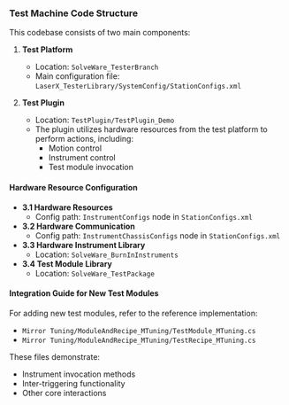 ### **Test Machine Code Structure**  
This codebase consists of two main components:  

1. **Test Platform**  
   - Location: `SolveWare_TesterBranch`  
   - Main configuration file: `LaserX_TesterLibrary/SystemConfig/StationConfigs.xml`  

2. **Test Plugin**  
   - Location: `TestPlugin/TestPlugin_Demo`  
   - The plugin utilizes hardware resources from the test platform to perform actions, including:  
     - Motion control  
     - Instrument control  
     - Test module invocation  

#### **Hardware Resource Configuration**  
   - **3.1 Hardware Resources**  
     - Config path: `InstrumentConfigs` node in `StationConfigs.xml`  
   - **3.2 Hardware Communication**  
     - Config path: `InstrumentChassisConfigs` node in `StationConfigs.xml`  
   - **3.3 Hardware Instrument Library**  
     - Location: `SolveWare_BurnInInstruments`  
   - **3.4 Test Module Library**  
     - Location: `SolveWare_TestPackage`  

#### **Integration Guide for New Test Modules**  
For adding new test modules, refer to the reference implementation:  
- `Mirror Tuning/ModuleAndRecipe_MTuning/TestModule_MTuning.cs`  
- `Mirror Tuning/ModuleAndRecipe_MTuning/TestRecipe_MTuning.cs`  

These files demonstrate:  
- Instrument invocation methods  
- Inter-triggering functionality  
- Other core interactions  
